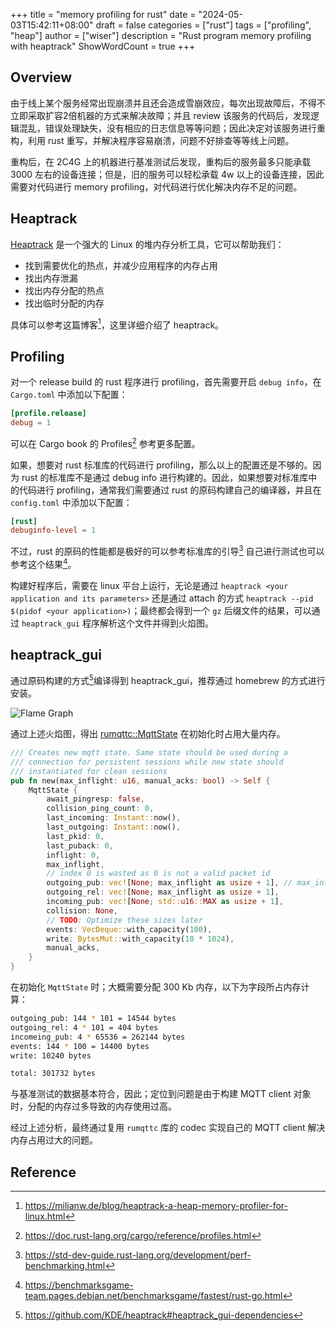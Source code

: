 +++
title = "memory profiling for rust"
date = "2024-05-03T15:42:11+08:00"
draft = false
categories = ["rust"]
tags = ["profiling", "heap"]
author = ["wiser"]
description = "Rust program memory profiling with heaptrack"
ShowWordCount = true
+++

## Overview

由于线上某个服务经常出现崩溃并且还会造成雪崩效应，每次出现故障后，不得不立即采取扩容2倍机器的方式来解决故障；并且 review 该服务的代码后，发现逻辑混乱，错误处理缺失，没有相应的日志信息等等问题；因此决定对该服务进行重构，利用 rust 重写，并解决程序容易崩溃，问题不好排查等等线上问题。

重构后，在 2C4G 上的机器进行基准测试后发现，重构后的服务最多只能承载 3000 左右的设备连接；但是，旧的服务可以轻松承载 4w 以上的设备连接，因此需要对代码进行 memory profiling，对代码进行优化解决内存不足的问题。

## Heaptrack

[Heaptrack](https://github.com/KDE/heaptrack) 是一个强大的 Linux 的堆内存分析工具，它可以帮助我们：

- 找到需要优化的热点，并减少应用程序的内存占用
- 找出内存泄漏
- 找出内存分配的热点
- 找出临时分配的内存

具体可以参考这篇博客[^1]，这里详细介绍了 heaptrack。

## Profiling

对一个 release build 的 rust 程序进行 profiling，首先需要开启 `debug info`，在 `Cargo.toml` 中添加以下配置：

```toml
[profile.release]
debug = 1
```

可以在 Cargo book 的 Profiles[^2] 参考更多配置。

如果，想要对 rust 标准库的代码进行 profiling，那么以上的配置还是不够的。因为 rust 的标准库不是通过 debug info 进行构建的。因此，如果想要对标准库中的代码进行 profiling，通常我们需要通过 rust 的原码构建自己的编译器，并且在 `config.toml` 中添加以下配置：

```toml
[rust]
debuginfo-level = 1
```
不过，rust 的原码的性能都是极好的可以参考标准库的引导[^3] 自己进行测试也可以参考这个结果[^4]。

构建好程序后，需要在 linux 平台上运行，无论是通过 `heaptrack <your application and its parameters>` 还是通过 attach 的方式 `heaptrack --pid $(pidof <your application>)`；最终都会得到一个 `gz` 后缀文件的结果，可以通过 `heaptrack_gui` 程序解析这个文件并得到火焰图。

## heaptrack_gui

通过原码构建的方式[^5]编译得到 heaptrack_gui，推荐通过 homebrew 的方式进行安装。

![Flame Graph](/img/heaptrack-rust/heaptrack-flame-graph.png)

通过上述火焰图，得出 [rumqttc::MqttState](https://docs.rs/rumqttc/latest/rumqttc/struct.MqttState.html) 在初始化时占用大量内存。

```rs
/// Creates new mqtt state. Same state should be used during a
/// connection for persistent sessions while new state should
/// instantiated for clean sessions
pub fn new(max_inflight: u16, manual_acks: bool) -> Self {
    MqttState {
        await_pingresp: false,
        collision_ping_count: 0,
        last_incoming: Instant::now(),
        last_outgoing: Instant::now(),
        last_pkid: 0,
        last_puback: 0,
        inflight: 0,
        max_inflight,
        // index 0 is wasted as 0 is not a valid packet id
        outgoing_pub: vec![None; max_inflight as usize + 1], // max_inflight default 100
        outgoing_rel: vec![None; max_inflight as usize + 1],
        incoming_pub: vec![None; std::u16::MAX as usize + 1],
        collision: None,
        // TODO: Optimize these sizes later
        events: VecDeque::with_capacity(100),
        write: BytesMut::with_capacity(10 * 1024),
        manual_acks,
    }
}
```

在初始化 `MqttState` 时；大概需要分配 300 Kb 内存，以下为字段所占内存计算：

```bash
outgoing_pub: 144 * 101 = 14544 bytes
outgoing_rel: 4 * 101 = 404 bytes
incomeing_pub: 4 * 65536 = 262144 bytes
events: 144 * 100 = 14400 bytes
write: 10240 bytes

total: 301732 bytes
```

与基准测试的数据基本符合，因此；定位到问题是由于构建 MQTT client 对象时，分配的内存过多导致的内存使用过高。

经过上述分析，最终通过复用 `rumqttc` 库的 codec 实现自己的 MQTT client 解决内存占用过大的问题。

## Reference

[^1]: https://milianw.de/blog/heaptrack-a-heap-memory-profiler-for-linux.html
[^2]: https://doc.rust-lang.org/cargo/reference/profiles.html
[^3]: https://std-dev-guide.rust-lang.org/development/perf-benchmarking.html
[^4]: https://benchmarksgame-team.pages.debian.net/benchmarksgame/fastest/rust-go.html
[^5]: https://github.com/KDE/heaptrack#heaptrack_gui-dependencies
